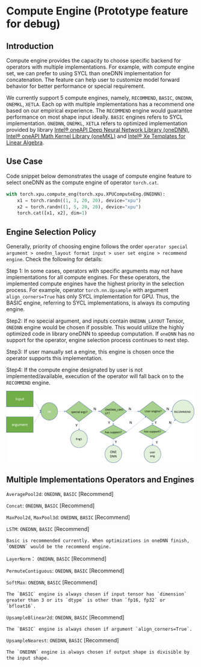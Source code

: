 Compute Engine (Prototype feature for debug)
===============================================

## Introduction

Compute engine provides the capacity to choose specific backend for operators with multiple implementations. For example, with compute engine set, we can prefer to using SYCL than oneDNN implementation for concatenation. The feature can help user to customize model forward behavior for better performance or special requirement.

We currently support 5 compute engines, namely, `RECOMMEND`, `BASIC`, `ONEDNN`, `ONEMKL`, `XETLA`. Each op with multiple implementations has a recommend one based on our empirical experience. The `RECOMMEND` engine would guarantee performance on most shape input ideally.  `BASIC` engines refers to SYCL implementation. `ONEDNN`, `ONEMKL`, `XETLA` refers to optimized implementation provided by library [Intel® oneAPI Deep Neural Network Library (oneDNN)](https://github.com/oneapi-src/oneDNN), [Intel® oneAPI Math Kernel Library (oneMKL)](https://github.com/oneapi-src/oneMKL) and [Intel® Xe Templates for Linear Algebra](https://github.com/intel/xetla).

## Use Case

Code snippet below demonstrates the usage of compute engine feature to select oneDNN as the compute engine of operator `torch.cat`.

```python
with torch.xpu.compute_eng(torch.xpu.XPUComputeEng.ONEDNN):
    x1 = torch.randn((1, 3, 20, 20), device="xpu")
    x2 = torch.randn((1, 5, 20, 20), device="xpu")
    torch.cat([x1, x2], dim=1)
```

## Engine Selection Policy
Generally, priority of choosing engine follows the order `operator special argument > onednn_layout format input > user set engine > recommend engine`. Check the following for details:

Step 1: In some cases, operators with specific arguments may not have implementations for all compute engines. For these operators, the implemented compute engines have the highest priority in the selection process. For example, operator `torch.nn.Upsample` with argument `align_corners=True` has only SYCL implementation for GPU. Thus, the BASIC engine, referring to SYCL implementations, is always its computing engine.

Step2: If no special argument, and inputs contain `ONEDNN_LAYOUT` Tensor, `ONEDNN` engine would be chosen if possible. This would utilize the highly optimized code in library oneDNN to speedup computation.  If `oneDNN` has no support for the operator, engine selection process continues to next step.

Step3: If user manually set a engine, this engine is chosen once the operator supports this implementation.

Step4: If the compute engine designated by user is not implemented/available, execution of the operator will fall back on to the `RECOMMEND` engine.

![fig-2(1)-pt-conv-layout-path-dispatch](../../images/compute_eng/compute_eng_arc.png)


## Multiple Implementations Operators and Engines
`AveragePool2d`: `ONEDNN`, `BASIC` [Recommend]

`Concat`: `ONEDNN`, `BASIC` [Recommend]

`MaxPool2d`, `MaxPool3d`: `ONEDNN`, `BASIC` [Recommend]

`LSTM`: `ONEDNN`, `BASIC` [Recommend]
    
    Basic is recommended currently. When optimizations in oneDNN finish, `ONEDNN` would be the recommend engine.

`LayerNorm`： `ONEDNN`, `BASIC` [Recommend]

`PermuteContiguous`: `ONEDNN`, `BASIC` [Recommend]

`SoftMax`: `ONEDNN`, `BASIC` [Recommend] 
    
    The `BASIC` engine is always chosen if input tensor has `dimension` greater than 3 or its `dtype` is other than `fp16, fp32` or `bfloat16`.

`UpsampleBlinear2d`: `ONEDNN`, `BASIC` [Recommend] 

    The `BASIC` engine is always chosen if argument `align_corners=True`.

`UpsampleNearest`: `ONEDNN`, `BASIC` [Recommend] 
    
    The `ONEDNN` engine is always chosen if output shape is divisible by the input shape.

